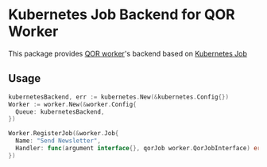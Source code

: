 # Kubernetes Job Backend for QOR Worker

This package provides [QOR worker](http://github.com/qor/worker)'s backend based on [Kubernetes Job](https://kubernetes.io/docs/concepts/workloads/controllers/jobs-run-to-completion/)

## Usage

```go
kubernetesBackend, err := kubernetes.New(&kubernetes.Config{})
Worker := worker.New(&worker.Config{
  Queue: kubernetesBackend,
})

Worker.RegisterJob(&worker.Job{
  Name: "Send Newsletter",
  Handler: func(argument interface{}, qorJob worker.QorJobInterface) error {
})
```
